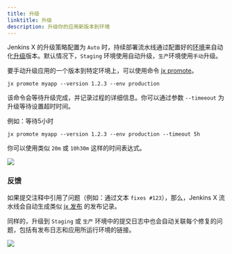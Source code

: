 ```yaml
---
title: 升级
linktitle: 升级
description: 升级你的应用新版本到环境
---
```



Jenkins X 的升级策略配置为 `Auto` 时，持续部署流水线通过配置好的[环境](/zh/about/features/#promotion)来自动化[升级](/zh/about/features/#promotion)版本。默认情况下，`Staging` 环境使用自动升级，`生产`环境使用`手动`升级。


要手动升级应用的一个版本到特定环境上，可以使用命令 [jx promote](/commands/jx_promote)。

```shell 
jx promote myapp --version 1.2.3 --env production
```

该命令会等待升级完成，并记录过程的详细信息。你可以通过参数 `--timeeout` 为升级等待设置超时时间。

例如：等待5小时


```shell 
jx promote myapp --version 1.2.3 --env production --timeout 5h
```

你可以使用类似 `20m` 或 `10h30m` 这样的时间表达式。

<img src="/images/overview.png" class="img-thumbnail">


### 反馈

如果提交注释中引用了问题（例如：通过文本 `fixes #123`），那么，Jenkins X 流水线会自动生成类似 [jx 发布](https://github.com/jenkins-x/jx/releases) 的发布记录。

同样的，升级到 `Staging` 或 `生产` 环境中的提交日志中也会自动关联每个修复的问题，包括有发布日志和应用所运行环境的链接。

<img src="/images/issue-comment.png" class="img-thumbnail">







